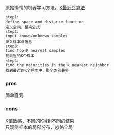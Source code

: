 原始懒惰的机器学习方法，[K最近邻算法](https://www.bilibili.com/video/BV13K411H7Zs)    

```
step1:    
define space and distance function    
定义空间，距离公式   
step2:    
input known/unknown samples   
录入样本点信息    
step3:   
find Top-K nearest samples
找最近的K个样本   
step4:   
find the majorities in the k nearest neighbor    
找到最近的K个样本中，那个类别最多    
```

### pros
简单直观
### cons
K值敏感，不同的K得到不同的结果   
只观测样本的局部分布，忽略全局   
